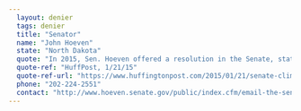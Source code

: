 ```yaml
---
  layout: denier
  tags: denier
  title: "Senator"
  name: "John Hoeven"
  state: "North Dakota"
  quote: "In 2015, Sen. Hoeven offered a resolution in the Senate, stating that human-caused climate change is real but that the Keystone XL pipeline would lead to fewer emissions. However, as HuffPost reported, \"That measure fell one vote short of the 60 needed to pass, at 59 to 40, after Hoeven voted against his own amendment.\""
  quote-ref: "HuffPost, 1/21/15"
  quote-ref-url: "https://www.huffingtonpost.com/2015/01/21/senate-climate-change-key_n_6519728.html"
  phone: "202-224-2551"
  contact: "http://www.hoeven.senate.gov/public/index.cfm/email-the-senator"
---
```

